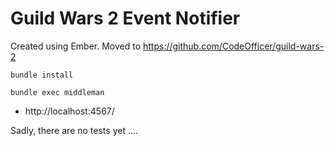 # Guild Wars 2 Event Notifier

Created using Ember. Moved to https://github.com/CodeOfficer/guild-wars-2

```
bundle install

bundle exec middleman
```

* http://localhost:4567/

Sadly, there are no tests yet ....
